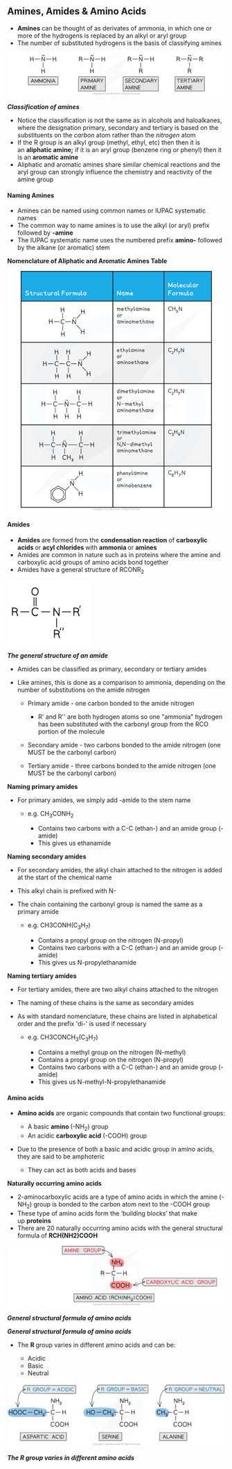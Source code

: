 Amines, Amides & Amino Acids
----------------------------

* <b>Amines</b> can be thought of as derivates of ammonia, in which one or more of the hydrogens is replaced by an alkyl or aryl group
* The number of substituted hydrogens is the basis of classifying amines

![Amine Classification, downloadable AS & A Level Chemistry revision notes](7.5.1-Amine-Classification.png)

*<b>Classification of amines</b>*

* Notice the classification is not the same as in alcohols and haloalkanes, where the designation primary, secondary and tertiary is based on the substituents on the *carbon* atom rather than the *nitrogen* atom
* If the R group is an alkyl group (methyl, ethyl, etc) then then it is an <b>aliphatic amine;</b> if it is an aryl group (benzene ring or phenyl) then it is an <b>aromatic amine</b>
* Aliphatic and aromatic amines share similar chemical reactions and the aryl group can strongly influence the chemistry and reactivity of the amine group

#### Naming Amines

* Amines can be named using common names or IUPAC systematic names
* The common way to name amines is to use the alkyl (or aryl) prefix followed by <b>-amine</b>
* The IUPAC systematic name uses the numbered prefix <b>amino-</b> followed by the alkane (or aromatic) stem

<b>Nomenclature of Aliphatic and Aromatic Amines Table</b>

![Amines Nomenclature Table, downloadable AS & A Level Chemistry revision notes](7.5.1-Amines-Nomenclature-Table.png)

#### Amides

* <b>Amides </b>are formed from the <b>condensation reaction</b> of <b>carboxylic acids </b>or <b>acyl chlorides </b>with <b>ammonia </b>or <b>amines</b>
* Amides are common in nature such as in proteins where the amine and carboxylic acid groups of amino acids bond together
* Amides have a general structure of RCONR<sub>2</sub>

![general-amide-structure](general-amide-structure.PNG)

*<b>The general structure of an amide</b>*

* Amides can be classified as primary, secondary or tertiary amides
* Like amines, this is done as a comparison to ammonia, depending on the number of substitutions on the amide nitrogen

  + Primary amide - one carbon bonded to the amide nitrogen

    - R' and R'' are both hydrogen atoms so one "ammonia" hydrogen has been substituted with the carbonyl group from the RCO portion of the molecule
  + Secondary amide - two carbons bonded to the amide nitrogen (one MUST be the carbonyl carbon)
  + Tertiary amide - three carbons bonded to the amide nitrogen (one MUST be the carbonyl carbon)

<b>Naming primary amides</b>

* For primary amides, we simply add -amide to the stem name

  + e.g. CH<sub>3</sub>CONH<sub>2</sub>

    - Contains two carbons with a C-C (ethan-) and an amide group (-amide)
    - This gives us ethanamide

<b>Naming secondary amides</b>

* For secondary amides, the alkyl chain attached to the nitrogen is added at the start of the chemical name
* This alkyl chain is prefixed with N-
* The chain containing the carbonyl group is named the same as a primary amide

  + e.g. CH3CONH(C<sub>3</sub>H<sub>7</sub>)

    - Contains a propyl group on the nitrogen (N-propyl)
    - Contains two carbons with a C-C (ethan-) and an amide group (-amide)
    - This gives us N-propylethanamide

<b>Naming tertiary amides</b>

* For tertiary amides, there are two alkyl chains attached to the nitrogen
* The naming of these chains is the same as secondary amides
* As with standard nomenclature, these chains are listed in alphabetical order and the prefix 'di-' is used if necessary

  + e.g. CH3CONCH<sub>3</sub>(C<sub>3</sub>H<sub>7</sub>)

    - Contains a methyl group on the nitrogen (N-methyl)
    - Contains a propyl group on the nitrogen (N-propyl)
    - Contains two carbons with a C-C (ethan-) and an amide group (-amide)
    - This gives us N-methyl-N-propylethanamide

#### Amino acids

* <b>Amino acids</b> are organic compounds that contain two functional groups:

  + A basic <b>amino </b>(-NH<sub>2</sub>) group
  + An acidic <b>carboxylic acid</b> (-COOH) group
* Due to the presence of both a basic and acidic group in amino acids, they are said to be amphoteric

  + They can act as both acids and bases

<b>Naturally occurring amino acids</b>

* 2-aminocarboxylic acids are a type of amino acids in which the amine (-NH<sub>2</sub>) group is bonded to the carbon atom next to the -COOH group
* These type of amino acids form the ‘building blocks’ that make up <b>proteins</b>
* There are 20 naturally occurring amino acids with the general structural formula of <b>RCH(NH2)COOH</b>

![Nitrogen Compounds - General Structural Formula of Amino Acids, downloadable AS & A Level Chemistry revision notes](7.6-Nitrogen-Compounds-General-Structural-Formula-of-Amino-Acids.png)

*<b>General structural formula of amino acids</b>*

*<b>General structural formula of amino acids</b>*

* The <b>R </b>group varies in different amino acids and can be:

  + Acidic
  + Basic
  + Neutral

![Nitrogen Compounds - Different Types of Amino Acids, downloadable AS & A Level Chemistry revision notes](7.6-Nitrogen-Compounds-Different-Types-of-Amino-Acids.png)

*<b>The R group varies in different amino acids</b>*